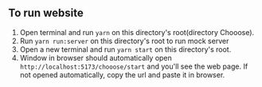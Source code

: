 ## To run website

1. Open terminal and run `yarn` on this directory's root(directory Chooose).
2. Run `yarn run:server` on this directory's root to run mock server
3. Open a new terminal and run `yarn start` on this directory's root.
4. Window in browser should automatically open `http://localhost:5173/chooose/start` and you'll see the web page. If not opened automatically, copy the url and paste it in browser.
